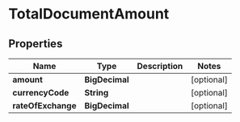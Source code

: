 

# TotalDocumentAmount


## Properties

| Name | Type | Description | Notes |
|------------ | ------------- | ------------- | -------------|
|**amount** | **BigDecimal** |  |  [optional] |
|**currencyCode** | **String** |  |  [optional] |
|**rateOfExchange** | **BigDecimal** |  |  [optional] |



